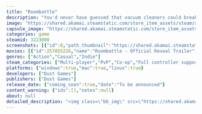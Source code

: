```yaml
---
title: "Roombattle"
description: "You'd never have guessed that vacuum cleaners could break up friendships. Burst the balloons, dominate all the mini-games, and compete with your friends across different themed rooms. Wreck, clean, and claim your victory—in that order."
image: "https://shared.akamai.steamstatic.com/store_item_assets/steam/apps/3223000/header.jpg?t=1726844835"
capsule_image: "https://shared.akamai.steamstatic.com/store_item_assets/steam/apps/3223000/e51d02d99f582d0770ee4633dbb4191d78fca440/capsule_231x87.jpg?t=1726844835"
categories: game
steamid: 3223000
screenshots: [{"id":0,"path_thumbnail":"https://shared.akamai.steamstatic.com/store_item_assets/steam/apps/3223000/ss_19cde66d021ce11b9ab497c09cf22aad495bc319.600x338.jpg?t=1726844835","path_full":"https://shared.akamai.steamstatic.com/store_item_assets/steam/apps/3223000/ss_19cde66d021ce11b9ab497c09cf22aad495bc319.1920x1080.jpg?t=1726844835"},{"id":1,"path_thumbnail":"https://shared.akamai.steamstatic.com/store_item_assets/steam/apps/3223000/ss_5c5996a2b19ba10c43bd377232aa1cbdf932fb4a.600x338.jpg?t=1726844835","path_full":"https://shared.akamai.steamstatic.com/store_item_assets/steam/apps/3223000/ss_5c5996a2b19ba10c43bd377232aa1cbdf932fb4a.1920x1080.jpg?t=1726844835"},{"id":2,"path_thumbnail":"https://shared.akamai.steamstatic.com/store_item_assets/steam/apps/3223000/ss_a6c6dbf63ae3867f25706f7fe184e1b0458f7e09.600x338.jpg?t=1726844835","path_full":"https://shared.akamai.steamstatic.com/store_item_assets/steam/apps/3223000/ss_a6c6dbf63ae3867f25706f7fe184e1b0458f7e09.1920x1080.jpg?t=1726844835"},{"id":3,"path_thumbnail":"https://shared.akamai.steamstatic.com/store_item_assets/steam/apps/3223000/ss_efc689edbcb7297a99dc6e090f9bf58c4af18b46.600x338.jpg?t=1726844835","path_full":"https://shared.akamai.steamstatic.com/store_item_assets/steam/apps/3223000/ss_efc689edbcb7297a99dc6e090f9bf58c4af18b46.1920x1080.jpg?t=1726844835"},{"id":4,"path_thumbnail":"https://shared.akamai.steamstatic.com/store_item_assets/steam/apps/3223000/ss_237c9df5237474bea24ec11387367638afbb4707.600x338.jpg?t=1726844835","path_full":"https://shared.akamai.steamstatic.com/store_item_assets/steam/apps/3223000/ss_237c9df5237474bea24ec11387367638afbb4707.1920x1080.jpg?t=1726844835"},{"id":6,"path_thumbnail":"https://shared.akamai.steamstatic.com/store_item_assets/steam/apps/3223000/ss_1438a7bb2cd3a7f72b1c2b389b7a8d449af9da7b.600x338.jpg?t=1726844835","path_full":"https://shared.akamai.steamstatic.com/store_item_assets/steam/apps/3223000/ss_1438a7bb2cd3a7f72b1c2b389b7a8d449af9da7b.1920x1080.jpg?t=1726844835"}]
movies: [{"id":257055226,"name":"Roombattle - Official Reveal Trailer","thumbnail":"https://shared.akamai.steamstatic.com/store_item_assets/steam/apps/257055226/movie.293x165.jpg?t=1726764679","webm":{"480":"http://video.akamai.steamstatic.com/store_trailers/257055226/movie480_vp9.webm?t=1726764679","max":"http://video.akamai.steamstatic.com/store_trailers/257055226/movie_max_vp9.webm?t=1726764679"},"mp4":{"480":"http://video.akamai.steamstatic.com/store_trailers/257055226/movie480.mp4?t=1726764679","max":"http://video.akamai.steamstatic.com/store_trailers/257055226/movie_max.mp4?t=1726764679"},"highlight":true}]
genres: ["Action","Casual","Indie"]
steam_categories: ["Multi-player","PvP","Co-op","Full controller support"]
platforms: {"windows":true,"mac":true,"linux":true}
developers: ["Dust Games"]
publishers: ["Dust Games"]
release_date: {"coming_soon":true,"date":"To be announced"}
content_warning: {"ids":[],"notes":null}
about: null
detailed_description: "<img class=\"bb_img\" src=\"https://shared.akamai.steamstatic.com/store_item_assets/steam/apps/3223000/extras/H1.png?t=1726844835\" /><br>Roombattle is a party fighting game where players will control robotic vacuum cleaners and will fight equipped with sharp objects and balloons. The main objective is to be the last to be equipped balloons in the game. In addition to the battles, the game contains a large crowd of minigames.<br><br>Meet up with your friends, customize your vacuum, and get ready to battle in different rooms to claim victory!<br><br><img class=\"bb_img\" src=\"https://shared.akamai.steamstatic.com/store_item_assets/steam/apps/3223000/extras/H2.png?t=1726844835\" /><br>Play with your friends in thrilling vacuum battles across colorful and dynamic rooms. Each theme features exclusive mechanics, making every round unique and exciting. Destroy the room and then clean it up!<br><br>Compete in multi-round matches, eliminating rival vacuums by popping their balloons to secure victory. Collect power-ups to become the most powerful vacuum cleaner in the room and defeat your friends!<br><br><img class=\"bb_img\" src=\"https://shared.akamai.steamstatic.com/store_item_assets/steam/apps/3223000/extras/battle.gif?t=1726844835\" /><br><br><img class=\"bb_img\" src=\"https://shared.akamai.steamstatic.com/store_item_assets/steam/apps/3223000/extras/H6.png?t=1726844835\" /><br>Roombattle is designed for all types of players and can be played with just 2 buttons and a stick. Don’t have a controller? No problem—you can also play using a keyboard!<br><br>And if you have more than 4 players, don’t worry—Roombattle supports up to 6 players!<br> <br><img class=\"bb_img\" src=\"https://shared.akamai.steamstatic.com/store_item_assets/steam/apps/3223000/extras/H4.png?t=1726844835\" /><br>Everyone loves to battle… but also to have fun. Why not mix both? Enjoy battles with mini-games! Win the mini-game rounds to earn a mystery skill. With such power under your brushes, the next round will be a breeze!<br><br><img class=\"bb_img\" src=\"https://shared.akamai.steamstatic.com/store_item_assets/steam/apps/3223000/extras/minigames.gif?t=1726844835\" /><br><br><img class=\"bb_img\" src=\"https://shared.akamai.steamstatic.com/store_item_assets/steam/apps/3223000/extras/H5.png?t=1726844835\" /><br>A pirate vacuum cleaner?? A unicorn vacuum cleaner??? In Roombattle, anything is possible! Each player can personalize their vacuum and make it unique with a wide range of customizable options.<br><br><img class=\"bb_img\" src=\"https://shared.akamai.steamstatic.com/store_item_assets/steam/apps/3223000/extras/customize.gif?t=1726844835\" />"
---
```


